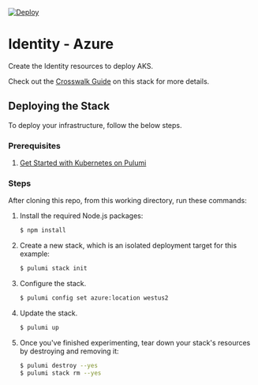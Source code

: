 [![Deploy](https://get.pulumi.com/new/button.svg)](https://app.pulumi.com/new?template=https://github.com/pulumi/kubernetes-guides/blob/master/azure/01-identity/README.md)

# Identity - Azure

Create the Identity resources to deploy AKS.

Check out the [Crosswalk Guide](https://www.pulumi.com/docs/guides/crosswalk/kubernetes/identity)
on this stack for more details.

## Deploying the Stack

To deploy your infrastructure, follow the below steps.

### Prerequisites

1. [Get Started with Kubernetes on Pulumi](https://www.pulumi.com/docs/get-started/kubernetes/)

### Steps

After cloning this repo, from this working directory, run these commands:

1. Install the required Node.js packages:

    ```bash
    $ npm install
    ```

1. Create a new stack, which is an isolated deployment target for this example:

    ```bash
    $ pulumi stack init
    ```

1. Configure the stack.

    ```bash
    $ pulumi config set azure:location westus2
    ```

1. Update the stack.

    ```bash
    $ pulumi up
    ```

1. Once you've finished experimenting, tear down your stack's resources by destroying and removing it:

    ```bash
    $ pulumi destroy --yes
    $ pulumi stack rm --yes
    ```
